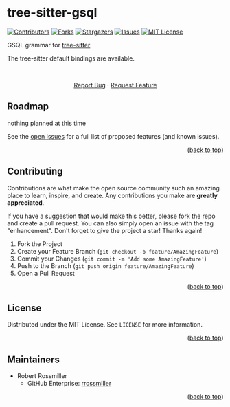 # tree-sitter-gsql

<div id="top"></div>

<!-- NOTES -->
<!--
*** Individual sections below can be removed if not needed
-->

<!-- PROJECT SHIELDS -->
<!--
*** We are using markdown "reference style" links for readability.
*** Reference links are enclosed in brackets [ ] instead of parentheses ( ).
*** See the bottom of this document for the declaration of the reference variables
*** for contributors-url, forks-url, etc. This is an optional, concise syntax you may use.
*** https://www.markdownguide.org/basic-syntax/#reference-style-links
-->

[![Contributors][contributors-shield]][contributors-url]
[![Forks][forks-shield]][forks-url]
[![Stargazers][stars-shield]][stars-url]
[![Issues][issues-shield]][issues-url]
[![MIT License][license-shield]][license-url]

<!-- [![LinkedIn][linkedin-shield]][linkedin-url] -->

GSQL grammar for [tree-sitter](https://github.com/tree-sitter/tree-sitter)

The tree-sitter default bindings are available.

<!-- PROJECT LOGO -->
<br />
<div align="center">
  <!-- <a href="https://github.com/Optum/tree-sitter-gsql">
    <img src="images/logo.png" alt="Logo" width="80" height="80">
  </a> -->
<!-- <h3 align="center">project_title</h3> -->

  <p align="center">
    <!-- project_description -->
    <!-- <br /> -->
    <!-- <a href="https://github.com/Optum/tree-sitter-gsql"><strong>Explore the docs »</strong></a> -->
    <!-- <br /> -->
    <!-- <br /> -->
    <!-- <a href="https://github.com/Optum/tree-sitter-gsql">View Demo</a> -->
    <!-- · -->
    <a href="https://github.com/Optum/tree-sitter-gsql/issues">Report Bug</a>
    ·
    <a href="https://github.com/Optum/tree-sitter-gsql/issues">Request Feature</a>
  </p>
</div>

<!-- TABLE OF CONTENTS -->
<!-- <details>
  <summary>Table of Contents</summary>
  <ol>
    <li>
      <a href="#about-the-project">About The Project</a>
      <ul>
        <li><a href="#built-with">Built With</a></li>
      </ul>
    </li>
    <li>
      <a href="#getting-started">Getting Started</a>
      <ul>
        <li><a href="#prerequisites">Prerequisites</a></li>
        <li><a href="#installation">Installation</a></li>
      </ul>
    </li>
    <li><a href="#usage">Usage</a></li>
    <li><a href="#roadmap">Roadmap</a></li>
    <li><a href="#contributing">Contributing</a></li>
    <li><a href="#license">License</a></li>
    <li><a href="#contact">Contact</a></li>
    <li><a href="#acknowledgments">Acknowledgments</a></li>
  </ol>
</details> -->

<!-- ABOUT THE PROJECT -->

<!-- ## About The Project -->

<!-- [![Product Name Screen Shot][product-screenshot]](https://example.com) -->

<!-- Here's a blank template to get started: To avoid retyping too much info. Do a search and replace with your text editor for the following: `Optum`, `tree-sitter-gsql`, `twitter_handle`, `linkedin_username`, `email`, `email_client`, `project_title`, `project_description` -->

<!-- <p align="right">(<a href="#top">back to top</a>)</p> -->

<!-- ### Built With -->

<!-- - [Next.js](https://nextjs.org/)
- [React.js](https://reactjs.org/)
- [Vue.js](https://vuejs.org/)
- [Angular](https://angular.io/)
- [Svelte](https://svelte.dev/)
- [Laravel](https://laravel.com)
- [Bootstrap](https://getbootstrap.com)
- [JQuery](https://jquery.com) -->

<!-- <p align="right">(<a href="#top">back to top</a>)</p> -->

<!-- GETTING STARTED -->

<!-- ## Getting Started

This is an example of how you may give instructions on setting up your project locally.
To get a local copy up and running follow these simple example steps.

### Prerequisites

This is an example of how to list things you need to use the software and how to install them.

- npm
  ```sh
  npm install npm@latest -g
  ```

### Installation

1. Get a free API Key at [https://example.com](https://example.com)
2. Clone the repo
   ```sh
   git clone https://github.com/Optum/tree-sitter-gsql.git
   ```
3. Install NPM packages
   ```sh
   npm install
   ```
4. Enter your API in `config.js`
   ```js
   const API_KEY = 'ENTER YOUR API';
   ```

<p align="right">(<a href="#top">back to top</a>)</p> -->

<!-- USAGE EXAMPLES -->

<!-- ## Usage

See the tree-sitter [Useing Parsers](https://tree-sitter.github.io/tree-sitter/using-parsers) docs.

<p align="right">(<a href="#top">back to top</a>)</p> -->

<!-- ROADMAP -->

## Roadmap

nothing planned at this time

<!-- - [] Feature 1 -->
<!-- - [] Feature 2
- [] Feature 3
    - [] Nested Feature -->

See the [open issues](https://github.com/Optum/tree-sitter-gsql/issues) for a full list of proposed features (and known issues).

<p align="right">(<a href="#top">back to top</a>)</p>

<!-- CONTRIBUTING -->

## Contributing

Contributions are what make the open source community such an amazing place to learn, inspire, and create. Any contributions you make are **greatly appreciated**.

If you have a suggestion that would make this better, please fork the repo and create a pull request. You can also simply open an issue with the tag "enhancement".
Don't forget to give the project a star! Thanks again!

1. Fork the Project
2. Create your Feature Branch (`git checkout -b feature/AmazingFeature`)
3. Commit your Changes (`git commit -m 'Add some AmazingFeature'`)
4. Push to the Branch (`git push origin feature/AmazingFeature`)
5. Open a Pull Request

<p align="right">(<a href="#top">back to top</a>)</p>

<!-- LICENSE -->

## License

Distributed under the MIT License. See `LICENSE` for more information.

<p align="right">(<a href="#top">back to top</a>)</p>

<!-- MAINTAINERS -->

## Maintainers

- Robert Rossmiller
  - GitHub Enterprise: [rrossmiller](https://github.com/rrossmiller)
  <!-- - Email: email1@email.com -->

<p align="right">(<a href="#top">back to top</a>)</p>

<!-- ACKNOWLEDGMENTS
## Acknowledgments

* []()
* []()
* []() -->

<!-- <p align="right">(<a href="#top">back to top</a>)</p> -->

<!-- MARKDOWN LINKS & IMAGES -->
<!-- https://www.markdownguide.org/basic-syntax/#reference-style-links -->

[contributors-shield]: https://img.shields.io/github/contributors/Optum/tree-sitter-gsql.svg?style=for-the-badge
[contributors-url]: https://github.com/Optum/tree-sitter-gsql/graphs/contributors
[forks-shield]: https://img.shields.io/github/forks/Optum/tree-sitter-gsql.svg?style=for-the-badge
[forks-url]: https://github.com/Optum/tree-sitter-gsql/network/members
[stars-shield]: https://img.shields.io/github/stars/Optum/tree-sitter-gsql.svg?style=for-the-badge
[stars-url]: https://github.com/Optum/tree-sitter-gsql/stargazers
[issues-shield]: https://img.shields.io/github/issues/Optum/tree-sitter-gsql.svg?style=for-the-badge
[issues-url]: https://github.com/Optum/tree-sitter-gsql/issues
[license-shield]: https://img.shields.io/github/license/Optum/tree-sitter-gsql.svg?style=for-the-badge
[license-url]: https://github.com/Optum/tree-sitter-gsql/blob/master/LICENSE
[linkedin-shield]: https://img.shields.io/badge/-LinkedIn-black.svg?style=for-the-badge&logo=linkedin&colorB=555
[linkedin-url]: https://linkedin.com/in/linkedin_username
[product-screenshot]: images/screenshot.png
